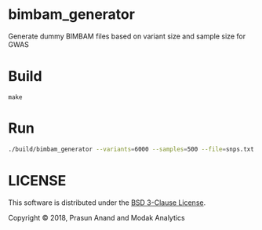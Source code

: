 # bimbam_generator
Generate dummy BIMBAM files based on variant size and sample size for GWAS

# Build
```
make
```

# Run

```sh
./build/bimbam_generator --variants=6000 --samples=500 --file=snps.txt
```

# LICENSE

This software is distributed under the [BSD 3-Clause License](LICENSE).

Copyright © 2018, Prasun Anand and Modak Analytics

